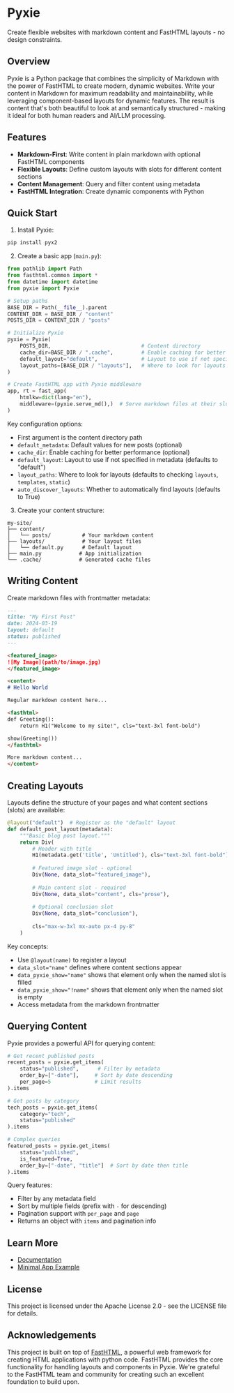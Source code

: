 # Pyxie

Create flexible websites with markdown content and FastHTML layouts - no design constraints.

## Overview

Pyxie is a Python package that combines the simplicity of Markdown with the power of FastHTML to create modern, dynamic websites. Write your content in Markdown for maximum readability and maintainability, while leveraging component-based layouts for dynamic features. The result is content that's both beautiful to look at and semantically structured - making it ideal for both human readers and AI/LLM processing.

## Features

- **Markdown-First**: Write content in plain markdown with optional FastHTML components
- **Flexible Layouts**: Define custom layouts with slots for different content sections
- **Content Management**: Query and filter content using metadata
- **FastHTML Integration**: Create dynamic components with Python

## Quick Start

1. Install Pyxie:
```bash
pip install pyx2
```

2. Create a basic app (`main.py`):
```python
from pathlib import Path
from fasthtml.common import *
from datetime import datetime
from pyxie import Pyxie

# Setup paths
BASE_DIR = Path(__file__).parent
CONTENT_DIR = BASE_DIR / "content"
POSTS_DIR = CONTENT_DIR / "posts"

# Initialize Pyxie
pyxie = Pyxie(
    POSTS_DIR,                             # Content directory    
    cache_dir=BASE_DIR / ".cache",         # Enable caching for better performance
    default_layout="default",              # Layout to use if not specified in metadata
    layout_paths=[BASE_DIR / "layouts"],   # Where to look for layouts    
)

# Create FastHTML app with Pyxie middleware
app, rt = fast_app(
    htmlkw=dict(lang="en"),
    middleware=(pyxie.serve_md(),)  # Serve markdown files at their slug paths
)
```

Key configuration options:
- First argument is the content directory path
- `default_metadata`: Default values for new posts (optional)
- `cache_dir`: Enable caching for better performance (optional)
- `default_layout`: Layout to use if not specified in metadata (defaults to "default")
- `layout_paths`: Where to look for layouts (defaults to checking `layouts`, `templates`, `static`)
- `auto_discover_layouts`: Whether to automatically find layouts (defaults to True)

3. Create your content structure:
```
my-site/
├── content/
│   └── posts/          # Your markdown content
├── layouts/            # Your layout files
│   └── default.py      # Default layout
├── main.py            # App initialization
└── .cache/            # Generated cache files
```

## Writing Content

Create markdown files with frontmatter metadata:

```markdown
---
title: "My First Post"
date: 2024-03-19
layout: default
status: published
---

<featured_image>
![My Image](path/to/image.jpg)
</featured_image>

<content>
# Hello World

Regular markdown content here...

<fasthtml>
def Greeting():
    return H1("Welcome to my site!", cls="text-3xl font-bold")

show(Greeting())
</fasthtml>

More markdown content...
</content>
```

## Creating Layouts

Layouts define the structure of your pages and what content sections (slots) are available:

```python
@layout("default")  # Register as the "default" layout
def default_post_layout(metadata):
    """Basic blog post layout."""
    return Div(
        # Header with title
        H1(metadata.get('title', 'Untitled'), cls="text-3xl font-bold"),
        
        # Featured image slot - optional
        Div(None, data_slot="featured_image"),
        
        # Main content slot - required
        Div(None, data_slot="content", cls="prose"),
        
        # Optional conclusion slot
        Div(None, data_slot="conclusion"),
        
        cls="max-w-3xl mx-auto px-4 py-8"
    )
```

Key concepts:
- Use `@layout(name)` to register a layout
- `data_slot="name"` defines where content sections appear
- `data_pyxie_show="name"` shows that element only when the named slot is filled
- `data_pyxie_show="!name"` shows that element only when the named slot is empty
- Access metadata from the markdown frontmatter

## Querying Content

Pyxie provides a powerful API for querying content:

```python
# Get recent published posts
recent_posts = pyxie.get_items(
    status="published",      # Filter by metadata
    order_by=["-date"],     # Sort by date descending
    per_page=5              # Limit results
).items

# Get posts by category
tech_posts = pyxie.get_items(
    category="tech",
    status="published"
).items

# Complex queries
featured_posts = pyxie.get_items(
    status="published",
    is_featured=True,
    order_by=["-date", "title"]  # Sort by date then title
).items
```

Query features:
- Filter by any metadata field
- Sort by multiple fields (prefix with `-` for descending)
- Pagination support with `per_page` and `page`
- Returns an object with `items` and pagination info

## Learn More

- [Documentation](https://docs.pyxie.dev)
- [Minimal App Example](https://minimal.pyxie.dev)

## License

This project is licensed under the Apache License 2.0 - see the LICENSE file for details.

## Acknowledgements

This project is built on top of [FastHTML](https://github.com/answerDotAI/fasthtml/), a powerful web framework for creating HTML applications with python code. FastHTML provides the core functionality for handling layouts and components in Pyxie. We're grateful to the FastHTML team and community for creating such an excellent foundation to build upon.
